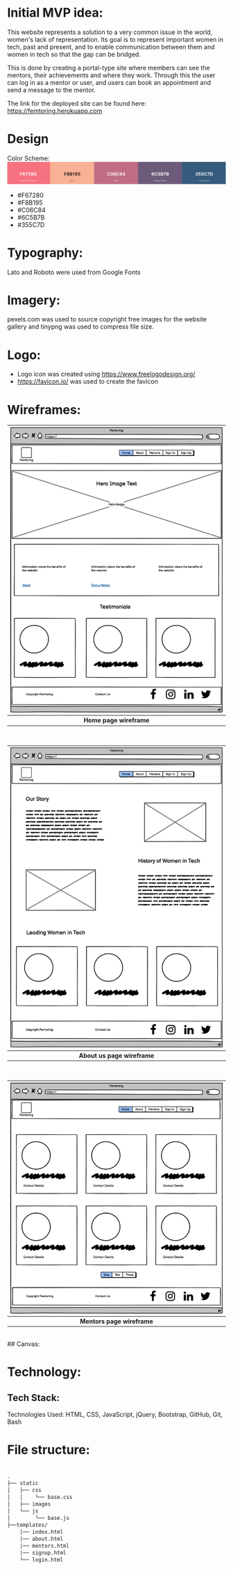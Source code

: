 # Initial MVP idea:

This website represents a solution to a very common issue in the world, women's lack of representation. Its goal is to represent important women in tech, past and present, and to enable communication between them and women in tech so that the gap can be bridged.

This is done by creating a portal-type site where members can see the mentors, their achievements and where they work. Through this the user can log in as a mentor or user, and users can book an appointment and send a message to the mentor.

The link for the deployed site can be found here: https://femtoring.herokuapp.com

# Design

Color Scheme:
![alt text](assets/readme_images/colour-palette.png)

-   #F67280
-   #F8B195
-   #C06C84
-   #6C5B7B
-   #355C7D​

# Typography:
Lato and Roboto were used from Google Fonts​

# Imagery:
pexels.com was used to source copyright free images for the website gallery and tinypng was used to compress file size​.

# Logo:

-   Logo icon was created using https://www.freelogodesign.org/
-   https://favicon.io/ was used to create the favicon

# Wireframes:


| ![Home page wireframe](assets/readme_images/home-page.png) |
| :-------------------------------------------------: |
|             <b>Home page wireframe</b>              |
 <br />

| ![femtoring about wireframe](assets/readme_images/about-page.png) |
| :--------------------------------------------------------: |
|               <b>About us page wireframe</b>               |
 <br />

| ![femtoring mentors wireframe](assets/readme_images/mentors-page.png) |
| :------------------------------------------------------------: |
|                 <b>Mentors page wireframe</b>                  |
 <br />
## Canvas:

# Technology:

## Tech Stack:
​Technologies Used: HTML, CSS, JavaScript, jQuery, Bootstrap, GitHub, Git, Bash

# File structure:
```

.
├── static
│   ├── css
│   │    └── base.css
│   ├── images
│   └── js
│        └── base.js
├──templates/
    |── index.html
    |── about.html
    |── mentors.html
    |── signup.html
    └── login.html

```
